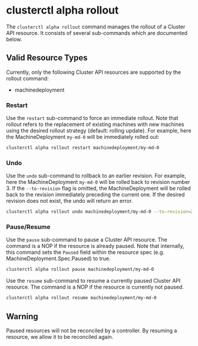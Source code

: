 # clusterctl alpha rollout

The `clusterctl alpha rollout` command manages the rollout of a Cluster API resource. It consists of several sub-commands which are documented below. 

<aside class="note">

<h1> Valid Resource Types </h1>

Currently, only the following Cluster API resources are supported by the rollout command:

- machinedeployment

</aside>

### Restart 

Use the `restart` sub-command to force an immediate rollout. Note that rollout refers to the replacement of existing machines with new machines using the desired rollout strategy (default: rolling update). For example, here the MachineDeployment `my-md-0` will be immediately rolled out:

```bash
clusterctl alpha rollout restart machinedeployment/my-md-0
```

### Undo

Use the `undo` sub-command to rollback to an earlier revision. For example, here the MachineDeployment `my-md-0` will be rolled back to revision number 3. If the `--to-revision` flag is omitted, the MachineDeployment will be rolled back to the revision immediately preceding the current one. If the desired revision does not exist, the undo will return an error.

```bash
clusterctl alpha rollout undo machinedeployment/my-md-0 --to-revision=3
```

### Pause/Resume

Use the `pause` sub-command to pause a Cluster API resource. The command is a NOP if the resource is already paused. Note that internally, this command sets the `Paused` field within the resource spec (e.g. MachineDeployment.Spec.Paused) to true. 

```bash
clusterctl alpha rollout pause machinedeployment/my-md-0
```

Use the `resume` sub-command to resume a currently paused Cluster API resource. The command is a NOP if the resource is currently not paused. 

```bash
clusterctl alpha rollout resume machinedeployment/my-md-0
```

<aside class="note warning">

<h1> Warning </h1>

Paused resources will not be reconciled by a controller. By resuming a resource, we allow it to be reconciled again. 

</aside>
